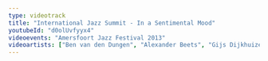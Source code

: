 ```yaml
---
type: videotrack
title: "International Jazz Summit - In a Sentimental Mood"
youtubeId: "d0olUvfyyx4"
videoevents: "Amersfoort Jazz Festival 2013"
videoartists: ["Ben van den Dungen", "Alexander Beets", "Gijs Dijkhuizen", "Coh Mr. Saxman", "Peter Beets", "Karen﻿ Devroop", "Frans van Geest"]
---
```

